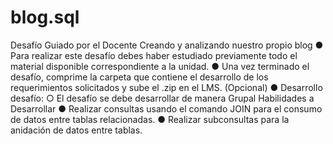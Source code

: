 # blog.sql
Desafío Guiado por el Docente
Creando y analizando nuestro propio blog
● Para realizar este desafío debes haber estudiado previamente todo el material
disponible correspondiente a la unidad.
● Una vez terminado el desafío, comprime la carpeta que contiene el desarrollo de los
requerimientos solicitados y sube el .zip en el LMS. (Opcional)
● Desarrollo desafío:
○ El desafío se debe desarrollar de manera Grupal
Habilidades a Desarrollar
● Realizar consultas usando el comando JOIN para el consumo de datos entre tablas
relacionadas.
● Realizar subconsultas para la anidación de datos entre tablas.
